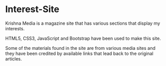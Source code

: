 # Interest-Site
Krishna Media is a magazine site that has various sections that display my interests. 

HTML5, CSS3, JavaScript and Bootstrap have been used to make this site. 

Some of the materials found in the site are from various media sites and they have been credited by available links that lead back to the original articles.


